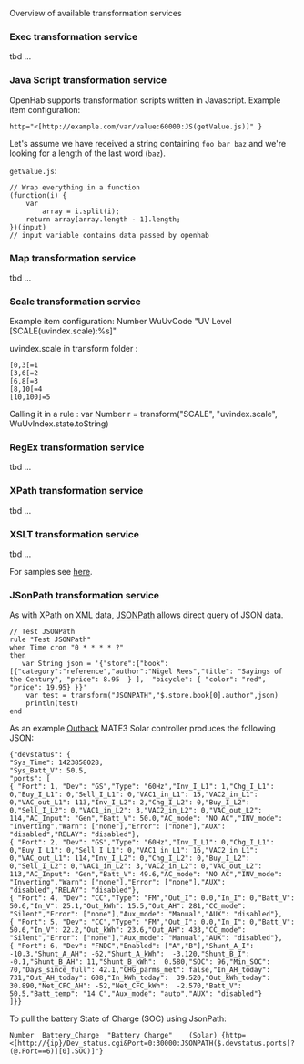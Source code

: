 Overview of available transformation services

### Exec transformation service
tbd ...

### Java Script transformation service
OpenHab supports transformation scripts written in Javascript. Example item configuration:

`http="<[http://example.com/var/value:60000:JS(getValue.js)]" }`

Let's assume we have received a string containing `foo bar baz` and we're looking for a length of the last word (`baz`).

`getValue.js`:

    // Wrap everything in a function
    (function(i) {
        var
            array = i.split(i);
        return array[array.length - 1].length;
    })(input)
    // input variable contains data passed by openhab

### Map transformation service
tbd ...

### Scale transformation service

Example item configuration: 
Number WuUvCode "UV Level [SCALE(uvindex.scale):%s]"

uvindex.scale in transform folder :
```
[0,3[=1
[3,6[=2
[6,8[=3
[8,10[=4
[10,100]=5
```

Calling it in a rule :
var Number r = transform("SCALE", "uvindex.scale", WuUvIndex.state.toString)


### RegEx transformation service
tbd ...

### XPath transformation service
tbd ...

### XSLT transformation service
tbd ...

For samples see [here](https://github.com/openhab/openhab/wiki/Samples-XSLT-Transformations).

### JSonPath transformation service
As with XPath on XML data, [JSONPath](http://goessner.net/articles/JsonPath/) allows direct query of JSON data.

```
// Test JSONPath
rule "Test JSONPath"
when Time cron "0 * * * * ?"
then
   var String json = '{"store":{"book":[{"category":"reference","author":"Nigel Rees","title": "Sayings of the Century", "price": 8.95  } ],  "bicycle": { "color": "red",  "price": 19.95} }}' 
    var test = transform("JSONPATH","$.store.book[0].author",json)
    println(test)
end
```

As an example [Outback](http://www.outbackpower.com/) MATE3 Solar controller produces the following JSON:

```
{"devstatus": {
"Sys_Time": 1423858028,
"Sys_Batt_V": 50.5,
"ports": [
{ "Port": 1, "Dev": "GS","Type": "60Hz","Inv_I_L1": 1,"Chg_I_L1": 0,"Buy_I_L1": 0,"Sell_I_L1": 0,"VAC1_in_L1": 15,"VAC2_in_L1": 0,"VAC_out_L1": 113,"Inv_I_L2": 2,"Chg_I_L2": 0,"Buy_I_L2": 0,"Sell_I_L2": 0,"VAC1_in_L2": 3,"VAC2_in_L2": 0,"VAC_out_L2": 114,"AC_Input": "Gen","Batt_V": 50.0,"AC_mode": "NO AC","INV_mode": "Inverting","Warn": ["none"],"Error": ["none"],"AUX": "disabled","RELAY": "disabled"},
{ "Port": 2, "Dev": "GS","Type": "60Hz","Inv_I_L1": 0,"Chg_I_L1": 0,"Buy_I_L1": 0,"Sell_I_L1": 0,"VAC1_in_L1": 16,"VAC2_in_L1": 0,"VAC_out_L1": 114,"Inv_I_L2": 0,"Chg_I_L2": 0,"Buy_I_L2": 0,"Sell_I_L2": 0,"VAC1_in_L2": 3,"VAC2_in_L2": 0,"VAC_out_L2": 113,"AC_Input": "Gen","Batt_V": 49.6,"AC_mode": "NO AC","INV_mode": "Inverting","Warn": ["none"],"Error": ["none"],"AUX": "disabled","RELAY": "disabled"},
{ "Port": 4, "Dev": "CC","Type": "FM","Out_I": 0.0,"In_I": 0,"Batt_V": 50.6,"In_V": 25.1,"Out_kWh": 15.5,"Out_AH": 281,"CC_mode": "Silent","Error": ["none"],"Aux_mode": "Manual","AUX": "disabled"},
{ "Port": 5, "Dev": "CC","Type": "FM","Out_I": 0.0,"In_I": 0,"Batt_V": 50.6,"In_V": 22.2,"Out_kWh": 23.6,"Out_AH": 433,"CC_mode": "Silent","Error": ["none"],"Aux_mode": "Manual","AUX": "disabled"},
{ "Port": 6, "Dev": "FNDC","Enabled": ["A","B"],"Shunt_A_I":  -10.3,"Shunt_A_AH": -62,"Shunt_A_kWh":  -3.120,"Shunt_B_I": -0.1,"Shunt_B_AH": 11,"Shunt_B_kWh":  0.580,"SOC": 96,"Min_SOC": 70,"Days_since_full": 42.1,"CHG_parms_met": false,"In_AH_today": 731,"Out_AH_today": 608,"In_kWh_today":  39.520,"Out_kWh_today":  30.890,"Net_CFC_AH": -52,"Net_CFC_kWh":  -2.570,"Batt_V": 50.5,"Batt_temp": "14 C","Aux_mode": "auto","AUX": "disabled"}
]}}
```

To pull the battery State of Charge (SOC) using JsonPath:

```
Number	Battery_Charge	"Battery Charge"	(Solar)	{http=<[http://{ip}/Dev_status.cgi&Port=0:30000:JSONPATH($.devstatus.ports[?(@.Port==6)][0].SOC)]"}
```
